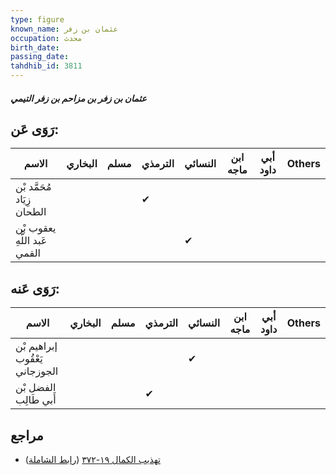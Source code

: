 ```yaml
---
type: figure
known_name: عثمان بن زفر
occupation: محدث
birth_date:
passing_date:
tahdhib_id: 3811
---
```

##### عثمان بن زفر بن مزاحم بن زفر التيمي

## رَوَى عَن:
| الاسم                        | البخاري | مسلم | الترمذي | النسائي | ابن ماجه | أبي داود | Others |
| ---------------------------- | ------- | ---- | ------- | ------- | -------- | -------- | ------ |
| مُحَمَّد بْن زِيَاد الطحان   |         |      | ✔       |         |          |          |        |
| يعقوب بْن عَبد اللَّهِ القمي |         |      |         | ✔       |          |          |        |
## رَوَى عَنه:
| الاسم                          | البخاري | مسلم | الترمذي | النسائي | ابن ماجه | أبي داود | Others |
| ------------------------------ | ------- | ---- | ------- | ------- | -------- | -------- | ------ |
| إبراهيم بْن يَعْقُوب الجوزجاني |         |      |         | ✔       |          |          |        |
| الفضل بْن أَبي طَالِب          |         |      | ✔       |         |          |          |        |
## مراجع
- [تهذيب الكمال ١٩-٣٧٢](obsidian://open?vault=Tahdhib-al-Kamal&file=Figures/٣٨١١-عثمان%20بن%20زفر%20بن%20مزاحم%20بن%20زفر%20التيمي) ([رابط الشاملة](https://shamela.ws/book/3722/9946))